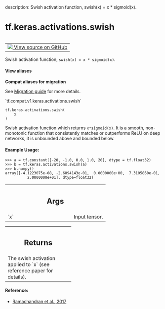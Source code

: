 description: Swish activation function, swish(x) = x * sigmoid(x).

<div itemscope itemtype="http://developers.google.com/ReferenceObject">
<meta itemprop="name" content="tf.keras.activations.swish" />
<meta itemprop="path" content="Stable" />
</div>

# tf.keras.activations.swish

<!-- Insert buttons and diff -->

<table class="tfo-notebook-buttons tfo-api nocontent" align="left">
<td>
  <a target="_blank" href="https://github.com/keras-team/keras/tree/v2.9.0/keras/activations.py#L242-L270">
    <img src="https://www.tensorflow.org/images/GitHub-Mark-32px.png" />
    View source on GitHub
  </a>
</td>
</table>



Swish activation function, `swish(x) = x * sigmoid(x)`.

<section class="expandable">
  <h4 class="showalways">View aliases</h4>
  <p>
<b>Compat aliases for migration</b>
<p>See
<a href="https://www.tensorflow.org/guide/migrate">Migration guide</a> for
more details.</p>
<p>`tf.compat.v1.keras.activations.swish`</p>
</p>
</section>

<pre class="devsite-click-to-copy prettyprint lang-py tfo-signature-link">
<code>tf.keras.activations.swish(
    x
)
</code></pre>



<!-- Placeholder for "Used in" -->

Swish activation function which returns `x*sigmoid(x)`.
It is a smooth, non-monotonic function that consistently matches
or outperforms ReLU on deep networks, it is unbounded above and
bounded below.


#### Example Usage:



```
>>> a = tf.constant([-20, -1.0, 0.0, 1.0, 20], dtype = tf.float32)
>>> b = tf.keras.activations.swish(a)
>>> b.numpy()
array([-4.1223075e-08, -2.6894143e-01,  0.0000000e+00,  7.3105860e-01,
          2.0000000e+01], dtype=float32)
```

<!-- Tabular view -->
 <table class="responsive fixed orange">
<colgroup><col width="214px"><col></colgroup>
<tr><th colspan="2"><h2 class="add-link">Args</h2></th></tr>

<tr>
<td>
`x`
</td>
<td>
Input tensor.
</td>
</tr>
</table>



<!-- Tabular view -->
 <table class="responsive fixed orange">
<colgroup><col width="214px"><col></colgroup>
<tr><th colspan="2"><h2 class="add-link">Returns</h2></th></tr>
<tr class="alt">
<td colspan="2">
The swish activation applied to `x` (see reference paper for details).
</td>
</tr>

</table>



#### Reference:

- [Ramachandran et al., 2017](https://arxiv.org/abs/1710.05941)
